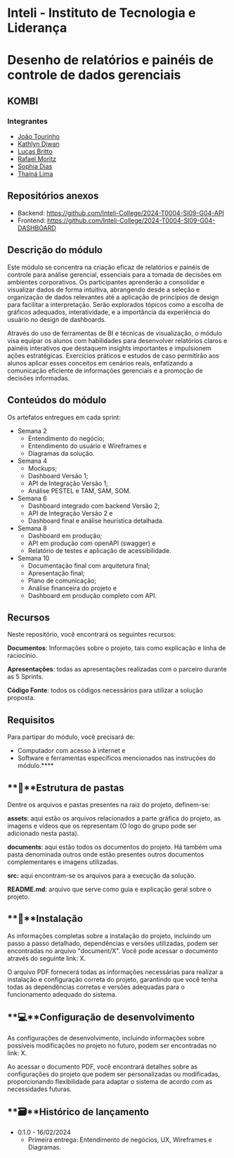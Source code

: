 # Inteli - Instituto de Tecnologia e Liderança

# Desenho de relatórios e painéis de controle de dados gerenciais

## KOMBI

### Integrantes

- [João Tourinho](https://www.linkedin.com/in/jo%C3%A3o-tourinho-marques-1b64b2232/)
- [Kathlyn Diwan](https://www.linkedin.com/in/kathlyndiwan/)
- [Lucas Britto](https://www.linkedin.com/in/lucas-britto-376665208/)
- [Rafael Moritz](https://www.linkedin.com/in/rafael-moritz/)
- [Sophia Dias](https://www.linkedin.com/in/sophia-dias/)
- [Thainá Lima](https://www.linkedin.com/in/thainadedeus/)

## Repositórios anexos

- Backend: https://github.com/Inteli-College/2024-T0004-SI09-G04-API
- Frontend: https://github.com/Inteli-College/2024-T0004-SI09-G04-DASHBOARD

## Descrição do módulo

Este módulo se concentra na criação eficaz de relatórios e painéis de controle para análise gerencial, essenciais para a tomada de decisões em ambientes corporativos. Os participantes aprenderão a consolidar e visualizar dados de forma intuitiva, abrangendo desde a seleção e organização de dados relevantes até a aplicação de princípios de design para facilitar a interpretação. Serão explorados tópicos como a escolha de gráficos adequados, interatividade, e a importância da experiência do usuário no design de dashboards.

Através do uso de ferramentas de BI e técnicas de visualização, o módulo visa equipar os alunos com habilidades para desenvolver relatórios claros e painéis interativos que destaquem insights importantes e impulsionem ações estratégicas. Exercícios práticos e estudos de caso permitirão aos alunos aplicar esses conceitos em cenários reais, enfatizando a comunicação eficiente de informações gerenciais e a promoção de decisões informadas.

## Conteúdos do módulo

Os artefatos entregues em cada sprint:

- Semana 2
    - Entendimento do negócio;
    - Entendimento do usuário e Wireframes e
    - Diagramas da solução.
- Semana 4
    - Mockups;
    - Dashboard Versão 1;
    - API de Integração Versão 1;
    - Análise PESTEL e TAM, SAM, SOM.
- Semana 6
    - Dashboard integrado com backend Versão 2;
    - API de Integração Versão 2 e
    - Dashboard final e análise heurística detalhada.
- Semana 8
    - Dashboard em produção;
    - API em produção com openAPI (swagger) e
    - Relatório de testes e aplicação de acessibilidade.
- Semana 10
    - Documentação final com arquitetura final;
    - Apresentação final;
    - Plano de comunicação;
    - Análise financeira do projeto e
    - Dashboard em produção completo com API.

## Recursos

Neste repositório, você encontrará os seguintes recursos:

**Documentos**: Informações sobre o projeto, tais como explicação e linha de raciocínio. 

**Apresentações**: todas as apresentações realizadas com o parceiro durante as 5 Sprints. 

**Código Fonte**: todos os códigos necessários para utilizar a solução proposta.

## Requisitos

Para partipar do módulo, você precisará de:

- Computador com acesso à internet e
- Software e ferramentas específicos mencionados nas instruções do módulo.****

## **📁**Estrutura de pastas

Dentre os arquivos e pastas presentes na raiz do projeto, definem-se:

**assets**: aqui estão os arquivos relacionados a parte gráfica do projeto, as imagens e vídeos que os representam (O logo do grupo pode ser adicionado nesta pasta).

**documents**: aqui estão todos os documentos do projeto. Há também uma pasta denominada outros onde estão presentes outros documentos complementares e imagens utilizadas.

**src:** aqui encontram-se os arquivos para a execução da solução.

**README.md**: arquivo que serve como guia e explicação geral sobre o projeto.

## **🔧**Instalação

As informações completas sobre a instalação do projeto, incluindo um passo a passo detalhado, dependências e versões utilizadas, podem ser encontradas no arquivo "document/X". Você pode acessar o documento através do seguinte link: X.

O arquivo PDF fornecerá todas as informações necessárias para realizar a instalação e configuração correta do projeto, garantindo que você tenha todas as dependências corretas e versões adequadas para o funcionamento adequado do sistema.

## **💻**Configuração de desenvolvimento

As configurações de desenvolvimento, incluindo informações sobre possíveis modificações no projeto no futuro, podem ser encontradas no link: X.

Ao acessar o documento PDF, você encontrará detalhes sobre as configurações do projeto que podem ser personalizadas ou modificadas, proporcionando flexibilidade para adaptar o sistema de acordo com as necessidades futuras.

## **🗃**Histórico de lançamento

- 0.1.0 - 16/02/2024
    - Primeira entrega: Entendimento de negócios, UX, Wireframes e Diagramas.